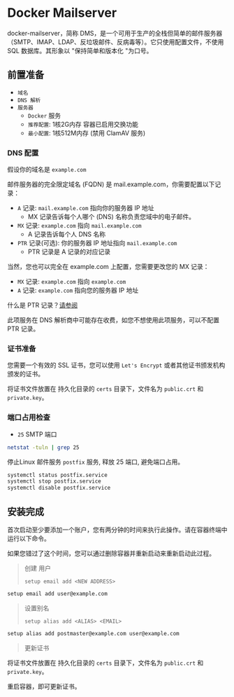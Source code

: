 # Docker Mailserver

docker-mailserver，简称 DMS，是一个可用于生产的全栈但简单的邮件服务器（SMTP、IMAP、LDAP、反垃圾邮件、反病毒等）。它只使用配置文件，不使用
SQL 数据库。其形象以 "保持简单和版本化 "为口号。

## 前置准备

- `域名`
- `DNS 解析`
- `服务器`
    - `Docker` 服务
    - `推荐配置`: 1核2G内存 容器已启用交换功能
    - `最小配置`: 1核512M内存 (禁用 ClamAV 服务)

### DNS 配置

假设你的域名是 `example.com`

邮件服务器的完全限定域名 (FQDN) 是 mail.example.com，你需要配置以下记录：

- `A` 记录: `mail.example.com` 指向你的服务器 IP 地址
    - MX 记录告诉每个人哪个 (DNS) 名称负责您域中的电子邮件。
- `MX` 记录: `example.com` 指向 `mail.example.com`
    - A 记录告诉每个人 DNS 名称
- `PTR` 记录(可选): 你的服务器 IP 地址指向 `mail.example.com`
    - PTR 记录是 A 记录的对应记录

当然，您也可以完全在 example.com 上配置，您需要更改您的 MX 记录：

- `MX` 记录: `example.com` 指向 `example.com`
- `A` 记录: `example.com` 指向您的服务器 IP 地址

什么是 PTR 记录？[请参阅](https://en.wikipedia.org/wiki/Reverse_DNS_lookup)

此项服务在 DNS 解析商中可能存在收费，如您不想使用此项服务，可以不配置 PTR 记录。

### 证书准备

您需要一个有效的 SSL 证书，您可以使用 `Let's Encrypt` 或者其他证书颁发机构颁发的证书。

将证书文件放置在 持久化目录的 `certs` 目录下，文件名为 `public.crt` 和 `private.key`。

### 端口占用检查

- `25` SMTP 端口

```sh
netstat -tuln | grep 25
```

停止Linux 邮件服务 `postfix` 服务, 释放 25 端口, 避免端口占用。

```sh
systemctl status postfix.service
systemctl stop postfix.service
systemctl disable postfix.service
```

## 安装完成

首次启动至少要添加一个账户，您有两分钟的时间来执行此操作。请在容器终端中运行以下命令。

如果您错过了这个时间，您可以通过删除容器并重新启动来重新启动此过程。

> 创建 用户
>
> `setup email add <NEW ADDRESS>`

```sh
setup email add user@example.com
```

> 设置别名
>
> `setup alias add <ALIAS> <EMAIL>`

```sh
setup alias add postmaster@example.com user@example.com
```

> 更新证书

将证书文件放置在 持久化目录的 `certs` 目录下，文件名为 `public.crt` 和 `private.key`。

重启容器，即可更新证书。

